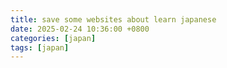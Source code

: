 ```yaml
---
title: save some websites about learn japanese
date: 2025-02-24 10:36:00 +0800
categories: [japan]
tags: [japan]
---
```


